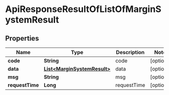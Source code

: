 

# ApiResponseResultOfListOfMarginSystemResult


## Properties

| Name | Type | Description | Notes |
|------------ | ------------- | ------------- | -------------|
|**code** | **String** | code |  [optional] |
|**data** | [**List&lt;MarginSystemResult&gt;**](MarginSystemResult.md) | data |  [optional] |
|**msg** | **String** | msg |  [optional] |
|**requestTime** | **Long** | requestTime |  [optional] |



